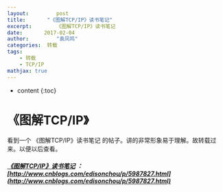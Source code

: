 ```yaml
---
layout:     	post
title:       "《图解TCP/IP》读书笔记"
excerpt: 		《图解TCP/IP》读书笔记
date:     	2017-02-04
author:     	"袁凤鸣"
categories:  转载
tags:
    - 转载
    - TCP/IP
mathjax: true
---
```


* content
{:toc} 

# 《图解TCP/IP》
看到一个 《图解TCP/IP》读书笔记 的帖子。讲的非常形象易于理解。故转载过来。以便以后查看。

##### [《图解TCP/IP》读书笔记](http://www.cnblogs.com/edisonchou/p/5987827.html) ：[http://www.cnblogs.com/edisonchou/p/5987827.html](http://www.cnblogs.com/edisonchou/p/5987827.html)




